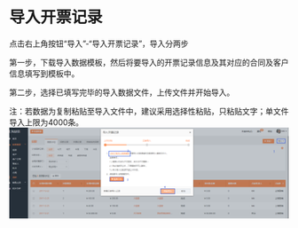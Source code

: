 # 导入开票记录

点击右上角按钮“导入”-“导入开票记录”，导入分两步

第一步，下载导入数据模板，然后将要导入的开票记录信息及其对应的合同及客户信息填写到模板中。

第二步，选择已填写完毕的导入数据文件，上传文件并开始导入。

注：若数据为复制粘贴至导入文件中，建议采用选择性粘贴，只粘贴文字；单文件导入上限为4000条。![](/assets/lix导入开票记录.png)

